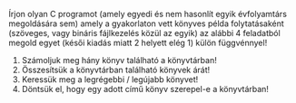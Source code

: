 Írjon olyan C programot (amely egyedi és nem hasonlít egyik évfolyamtárs megoldására sem)
amely a gyakorlaton vett könyves példa folytatásaként (szöveges, vagy bináris fájlkezelés közül az egyik)
az alábbi 4 feladatból megold egyet (késői kiadás miatt 2 helyett elég 1) külön függvénnyel!

1) Számoljuk meg hány könyv található a könyvtárban!
2) Összesítsük a könyvtárban található könyvek árát!
3) Keressük meg a legrégebbi / legújabb könyvet!
4) Döntsük el, hogy egy adott című könyv szerepel-e a könyvtárban!
